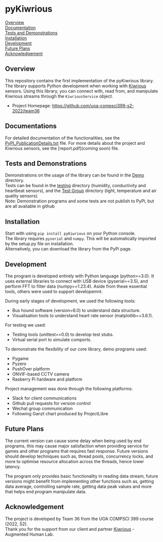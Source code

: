 pyKiwrious
==========

[Overview](#overview)  
[Documentation](#documentations)  
[Tests and Demonstrations](#tests-and-demonstrations)  
[Installation](#installation)  
[Development](#development)  
[Future Plans](#future-plans)  
[Acknowledgement](#acknowledgement)  


Overview
--------
This repository contains the first implementation of the pyKiwrious library. 
The library supports Python development when working with [Kiwrious](https://kiwrious.com/) sensors. 
Using this library, you can connect with, read from, and manipulate Kiwrious streams through the `KiwriousService` object. 

- Project Homepage: https://github.com/uoa-compsci399-s2-2022/team36


Documentations
--------------
For detailed documentation of the functionalities, see the [PyPI_PublicationDetails.txt](https://github.com/uoa-compsci399-s2-2022/team36/blob/main/PyPI_PublicationDetails.txt) file.
For more details about the project and Kiwrious sensors, see the [report.pdf](coming soon) file.


Tests and Demonstrations
------------------------
Demonstrations on the usage of the library can be found in the [Demo](https://github.com/uoa-compsci399-s2-2022/team36/tree/main/Demos) directory.  
Tests can be found in the [testing](https://github.com/uoa-compsci399-s2-2022/team36/tree/main/Kiwrious/testing) directory (humidity, conductivity and heartbeat sensors), and the [Test Group](https://github.com/uoa-compsci399-s2-2022/team36/tree/main/Kiwrious/Test%20Group) directory (light, temperature and air quality sensors).  
Note: Demonstration programs and some tests are not publish to PyPi, but are all avaliable in github


Installation
------------
Start with using ``pip install pyKiwrious`` on your Python console.  
The library requires `pyserial` and `numpy`. This will be automatically imported by the setup.py file on installation.   
Alternatively, you can download the library from the PyPi page.


Development
-----------
The program is developed entirely with Python language (python>=3.0). It uses external libraries to connect with USB device (pyserial==3.5), and perform FFT to filter data (numpy==1.23.4). Aside from these essential tools, others were used to support developemnt.   
  
During early stages of development, we used the following tools:  
 - Bus hound software (version=6.0) to understand data structure. 
 - Visualisation tools to understand heart rate sensor (matplotlib==3.6.1).  

 For testing we used:
 - Testing tools (unittest==0.0) to develop test stubs.
 - Virtual serial port to simulate comports. 

To demonstrate the flexibility of our core library, demo programs used:
- Pygame
- Pyzero
- PushOver platform
- ONVIF-based CCTV camera 
- Rasberry Pi hardware and platform   
  
Project management was done through the following platforms:  
- Slack for client communications
- Github pull requests for version control  
- Wechat group communication
- Following Ganzt chart produced by ProjectLibre

Future Plans
------------
The current version can cause some delay when being used by end programs, this may cause major satisfaction when providing service for games and other programs that requires fast response. Future versions should develop techniques such as, thread pools, concurrency locks, and more to optimise resource allocation across the threads, hence lower latency.   
  
The program only provides basic functionality in reading data stream, future versions might benefit from implementing other functions such as, getting data average, controlling sample rate, getting data peak values and more that helps end program manipulate data. 


Acknowledgement
---------------
The project is developed by Team 36 from the UOA COMPSCI 399 course (2022, S2).  
Thank you for the support from our client and partner [Kiwrious](https://ahlab.org/project/kiwrious/) - Augmented Human Lab.

